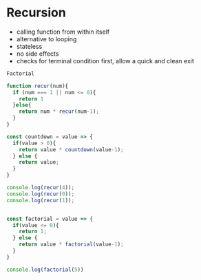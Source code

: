 # Recursion
* calling function from within itself
* alternative to looping
* stateless
* no side effects
* checks for terminal condition first, allow a quick and clean exit
```javascript
Factorial

function recur(num){
  if (num === 1 || num <= 0){
    return 1
  }else{
    return num * recur(num-1);
  }
}

const countdown = value => {
  if(value > 0){
    return value * countdown(value-1);
  } else {
    return value;
  }
}

console.log(recur(4));
console.log(recur(0));
console.log(recur(1));


const factorial = value => {
  if(value <= 0){
    return 1;
  } else {
    return value * factorial(value-1);
  }
}

console.log(factorial(5))

```

